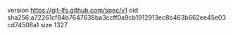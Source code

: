 version https://git-lfs.github.com/spec/v1
oid sha256:a72261cf84b7647638ba3ccff0a9cb1912913ec8b463b662ee45e03cd74508a1
size 1327
